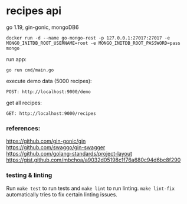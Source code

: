 # recipes api
go 1.19, gin-gonic, mongoDB6
```shell
docker run -d --name go-mongo-rest -p 127.0.0.1:27017:27017 -e MONGO_INITDB_ROOT_USERNAME=root -e MONGO_INITDB_ROOT_PASSWORD=pass mongo
```
run app:
```shell
go run cmd/main.go
```

execute demo data (5000 recipes):
```
POST: http://localhost:9000/demo
```
get all recipes:
```
GET: http://localhost:9000/recipes
```

### references:
https://github.com/gin-gonic/gin  
https://github.com/swaggo/gin-swagger  
https://github.com/golang-standards/project-layout  
https://gist.github.com/mbchoa/a9032d05198c1f76a680c94d6bc8f290

### testing & linting
Run `make test` to run tests and `make lint` to run linting.
`make lint-fix` automatically tries to fix certain linting issues.
